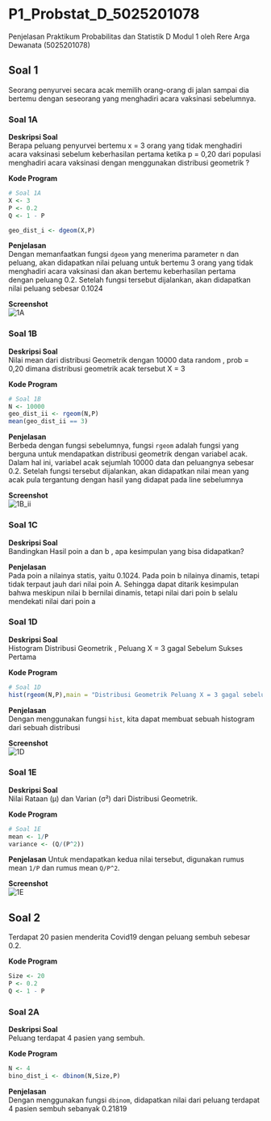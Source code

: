 # P1_Probstat_D_5025201078
Penjelasan Praktikum Probabilitas dan Statistik D Modul 1 oleh Rere Arga Dewanata (5025201078)  

## Soal 1  
Seorang penyurvei secara acak memilih orang-orang di jalan sampai dia bertemu dengan seseorang yang menghadiri acara vaksinasi sebelumnya.   

### Soal 1A  
**Deskripsi Soal**  
Berapa peluang penyurvei bertemu x = 3 orang yang tidak menghadiri acara vaksinasi sebelum keberhasilan pertama ketika p = 0,20 dari populasi menghadiri acara vaksinasi dengan menggunakan distribusi geometrik ?    

**Kode Program**    
```R
# Soal 1A
X <- 3
P <- 0.2
Q <- 1 - P

geo_dist_i <- dgeom(X,P)
```    

**Penjelasan**   
Dengan memanfaatkan fungsi `dgeom` yang menerima parameter n dan peluang, akan didapatkan nilai peluang untuk bertemu 3 orang yang tidak menghadiri acara vaksinasi dan akan bertemu keberhasilan pertama dengan peluang 0.2. Setelah fungsi tersebut dijalankan, akan didapatkan nilai peluang sebesar 0.1024  

**Screenshot**  
![1A](https://user-images.githubusercontent.com/70679432/162615719-ade0e748-5284-423e-9421-cbbba2785e23.jpeg)  

### Soal 1B  
**Deskripsi Soal**  
Nilai mean dari distribusi Geometrik dengan 10000 data random , prob = 0,20 dimana distribusi geometrik acak tersebut X = 3  

**Kode Program**  
```R
# Soal 1B
N <- 10000
geo_dist_ii <- rgeom(N,P)
mean(geo_dist_ii == 3)
```  

**Penjelasan**  
Berbeda dengan fungsi sebelumnya, fungsi `rgeom` adalah fungsi yang berguna untuk mendapatkan distribusi geometrik dengan variabel acak. Dalam hal ini, variabel acak sejumlah 10000 data dan peluangnya sebesar 0.2. Setelah fungsi tersebut dijalankan, akan didapatkan nilai mean yang acak pula tergantung dengan hasil yang didapat pada line sebelumnya  

**Screenshot**  
![1B_ii](https://user-images.githubusercontent.com/70679432/162615960-58acb1a9-1ede-4a74-a74d-6b327910d165.jpeg)  

### Soal 1C  
**Deskripsi Soal**  
Bandingkan Hasil poin a dan b , apa kesimpulan yang bisa didapatkan?  

**Penjelasan**  
Pada poin a nilainya statis, yaitu 0.1024. Pada poin b nilainya dinamis, tetapi tidak terpaut jauh dari nilai poin A. Sehingga dapat ditarik kesimpulan bahwa meskipun nilai b bernilai dinamis, tetapi nilai dari poin b selalu mendekati nilai dari poin a  

### Soal 1D
**Deskripsi Soal**  
Histogram Distribusi Geometrik , Peluang X = 3 gagal Sebelum Sukses Pertama  

**Kode Program**  
```R
# Soal 1D
hist(rgeom(N,P),main = "Distribusi Geometrik Peluang X = 3 gagal sebelum sukses pertama")  
```  
**Penjelasan**  
Dengan menggunakan fungsi `hist`, kita dapat membuat sebuah histogram dari sebuah distribusi  

**Screenshot**  
![1D](https://user-images.githubusercontent.com/70679432/162616196-63ab2ac8-105a-42ce-8a23-109efc139107.jpeg)  

### Soal 1E
**Deskripsi Soal**  
Nilai Rataan (μ) dan Varian (σ²) dari Distribusi Geometrik.  

**Kode Program**  
```R
# Soal 1E
mean <- 1/P
variance <- (Q/(P^2))
```  
**Penjelasan**
Untuk mendapatkan kedua nilai tersebut, digunakan rumus mean `1/P` dan rumus mean `Q/P^2`.  

**Screenshot**  
![1E](https://user-images.githubusercontent.com/70679432/162616385-c36972a6-07fa-4fc7-a88f-6a65c099913a.jpeg)  

## Soal 2  
Terdapat 20 pasien menderita Covid19 dengan peluang sembuh sebesar 0.2.  

**Kode Program**  
```R
Size <- 20
P <- 0.2
Q <- 1 - P
```  

### Soal 2A  
**Deskripsi Soal**  
Peluang terdapat 4 pasien yang sembuh.  

**Kode Program**  
```R
N <- 4
bino_dist_i <- dbinom(N,Size,P)
```  
**Penjelasan**  
Dengan menggunakan fungsi `dbinom`, didapatkan nilai dari peluang terdapat 4 pasien sembuh sebanyak 0.21819  






